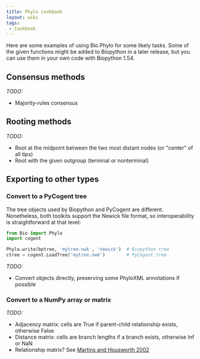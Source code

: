 ```yaml
---
title: Phylo cookbook
layout: wiki
tags:
 - Cookbook
---
```


Here are some examples of using Bio.Phylo for some likely tasks. Some of
the given functions might be added to Biopython in a later release, but
you can use them in your own code with Biopython 1.54.

Consensus methods
-----------------

*TODO:*

-   Majority-rules consensus

Rooting methods
---------------

*TODO:*

-   Root at the midpoint between the two most distant nodes (or "center"
    of all tips)
-   Root with the given outgroup (terminal or nonterminal)

Exporting to other types
------------------------

### Convert to a PyCogent tree

The tree objects used by Biopython and PyCogent are different.
Nonetheless, both toolkits support the Newick file format, so
interoperability is straightforward at that level:

``` python
from Bio import Phylo
import cogent

Phylo.write(bptree, 'mytree.nwk', 'newick')  # Biopython tree
ctree = cogent.LoadTree('mytree.nwk')        # PyCogent tree
```

*TODO:*

-   Convert objects directly, preserving some PhyloXML annotations if
    possible

### Convert to a NumPy array or matrix

*TODO:*

-   Adjacency matrix: cells are True if parent-child relationship
    exists, otherwise False
-   Distance matrix: cells are branch lengths if a branch exists,
    otherwise Inf or NaN
-   Relationship matrix? See [Martins and Housworth
    2002](http://www.jstor.org/stable/3070822)

